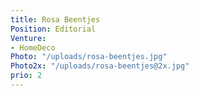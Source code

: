 ```yaml
---
title: Rosa Beentjes
Position: Editorial
Venture:
- HomeDeco
Photo: "/uploads/rosa-beentjes.jpg"
Photo2x: "/uploads/rosa-beentjes@2x.jpg"
prio: 2
---
```

